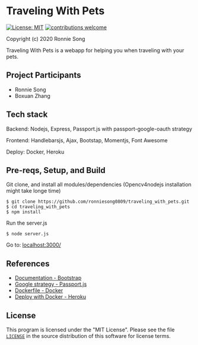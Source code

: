 # Traveling With Pets
[![License: MIT](https://img.shields.io/badge/License-MIT-yellow.svg)](https://github.com/ronniesong0809/traveling_with_pets/blob/readme/LICENSE)
[![contributions welcome](https://img.shields.io/badge/Contributions-welcome-brightgreen.svg?style=flat)](https://github.com/ronniesong0809/traveling_with_pets/issues)

Copyright (c) 2020 Ronnie Song

Traveling With Pets is a webapp for helping you when traveling with your pets.

## Project Participants

- Ronnie Song
- Boxuan Zhang

## Tech stack

Backend: Nodejs, Express, Passport.js with passport-google-oauth strategy

Frontend: Handlebarsjs, Ajax, Bootstap, Momentjs, Font Awesome

Deploy: Docker, Heroku

## Pre-reqs, Setup, and Build

Git clone, and install all modules/dependencies (Opencv4nodejs installation might take longe time)
```shell
$ git clone https://github.com/ronniesong0809/traveling_with_pets.git
$ cd traveling_with_pets
$ npm install

```

Run the server.js
```shell
$ node server.js
```
Go to: [localhost:3000/](http://localhost:3000/)

## References

- [Documentation - Bootstrap](https://getbootstrap.com/docs/4.0/getting-started/introduction/)
- [Google strategy - Passport.js](http://www.passportjs.org/docs/google/)
- [Dockerfile - Docker](https://docs.docker.com/engine/reference/builder/)
- [Deploy with Docker - Heroku](https://devcenter.heroku.com/articles/build-docker-images-heroku-yml)

## License

This program is licensed under the "MIT License". Please
see the file [`LICENSE`](https://github.com/psu-oss-group/ChatAppFaceID/blob/master/LICENSE) in the source distribution of this
software for license terms.